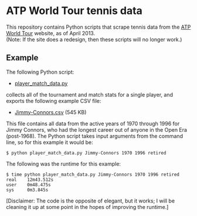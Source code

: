 # ATP World Tour tennis data

This repository contains Python scripts that scrape tennis data from the <a href="http://www.atpworldtour.com/" target="_blank">ATP World Tour</a> website, as of April 2013. 
<br />
(Note: If the site does a redesign, then these scripts will no longer work.)

## Example
The following Python script: 

* <a href="https://github.com/serve-and-volley/atp-world-tour-tennis-data/blob/master/python/player_match_data.py" target="_blank">player_match_data.py</a>

collects all of the tournament and match stats for a single player, and exports the following example CSV file:

* <a href="https://github.com/serve-and-volley/atp-world-tour-tennis-data/blob/master/csv/retired_players/Jimmy-Connors.csv" target="_blank">Jimmy-Connors.csv</a> (545 KB)

This file contains all data from the active years of 1970 through 1996 for Jimmy Connors, who had the longest career out of anyone in the Open Era (post-1968). The Python script takes input arguments from the command line, so for this example it would be:

```
$ python player_match_data.py Jimmy-Connors 1970 1996 retired
```

The following was the runtime for this example:

```
$ time python player_match_data.py Jimmy-Connors 1970 1996 retired
real    12m43.512s
user    0m48.475s
sys     0m3.845s
```

[Disclaimer: The code is the opposite of elegant, but it works; I will be cleaning it up at some point in the hopes of improving the runtime.]